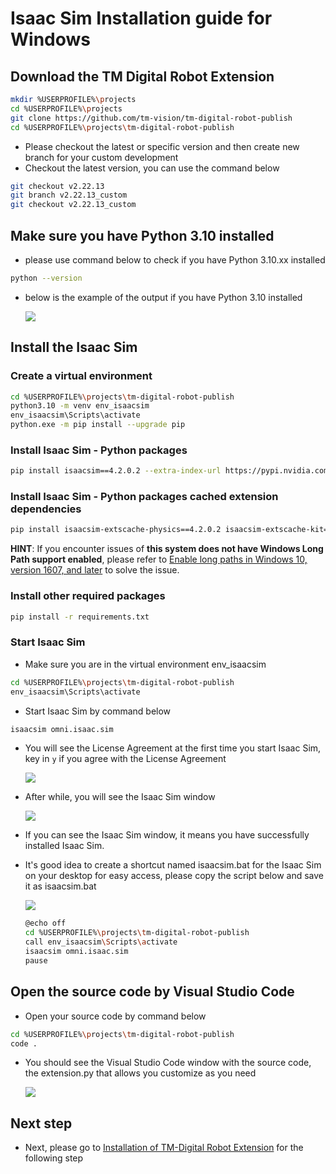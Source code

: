 # Isaac Sim Installation guide for Windows

## Download the TM Digital Robot Extension

```bash
mkdir %USERPROFILE%\projects
cd %USERPROFILE%\projects
git clone https://github.com/tm-vision/tm-digital-robot-publish
cd %USERPROFILE%\projects\tm-digital-robot-publish
```

-   Please checkout the latest or specific version and then create new branch for your custom development
-   Checkout the latest version, you can use the command below

```bash
git checkout v2.22.13
git branch v2.22.13_custom
git checkout v2.22.13_custom
```

## Make sure you have Python 3.10 installed

-   please use command below to check if you have Python 3.10.xx installed

```bash
python --version
```

-   below is the example of the output if you have Python 3.10 installed

    ![](images/20241211154822.png)

## Install the Isaac Sim

### Create a virtual environment

```bash
cd %USERPROFILE%\projects\tm-digital-robot-publish
python3.10 -m venv env_isaacsim
env_isaacsim\Scripts\activate
python.exe -m pip install --upgrade pip
```

### Install Isaac Sim - Python packages

```bash
pip install isaacsim==4.2.0.2 --extra-index-url https://pypi.nvidia.com
```

### Install Isaac Sim - Python packages cached extension dependencies

```bash
pip install isaacsim-extscache-physics==4.2.0.2 isaacsim-extscache-kit==4.2.0.2 isaacsim-extscache-kit-sdk==4.2.0.2 --extra-index-url https://pypi.nvidia.com
```

**HINT**: If you encounter issues of **this system does not have Windows Long Path support enabled**, please refer to [Enable long paths in Windows 10, version 1607, and later](https://learn.microsoft.com/en-us/windows/win32/fileio/maximum-file-path-limitation?tabs=powershell#enable-long-paths-in-windows-10-version-1607-and-later) to solve the issue.

### Install other required packages

```bash
pip install -r requirements.txt
```

### Start Isaac Sim

-   Make sure you are in the virtual environment env_isaacsim

```bash
cd %USERPROFILE%\projects\tm-digital-robot-publish
env_isaacsim\Scripts\activate
```

-   Start Isaac Sim by command below

```bash
isaacsim omni.isaac.sim
```

-   You will see the License Agreement at the first time you start Isaac Sim, key in `y` if you agree with the License Agreement

    ![](images/20241211160639.png)

-   After while, you will see the Isaac Sim window

    ![](images/20241211113858.png)

-   If you can see the Isaac Sim window, it means you have successfully installed Isaac Sim.

-   It's good idea to create a shortcut named isaacsim.bat for the Isaac Sim on your desktop for easy access, please copy the script below and save it as isaacsim.bat

    ![](images/20241231140640.png)

    ```bash
    @echo off
    cd %USERPROFILE%\projects\tm-digital-robot-publish
    call env_isaacsim\Scripts\activate
    isaacsim omni.isaac.sim
    pause
    ```

## Open the source code by Visual Studio Code

-   Open your source code by command below

```bash
cd %USERPROFILE%\projects\tm-digital-robot-publish
code .
```

-   You should see the Visual Studio Code window with the source code, the extension.py that allows you customize as you need

    ![](images/20241231165335.png)

## Next step

-   Next, please go to [Installation of TM-Digital Robot Extension](INSTALL_EXTENSION.md) for the following step
